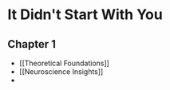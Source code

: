 # It Didn't Start With You
## Chapter 1
- [[Theoretical Foundations]]
- [[Neuroscience Insights]]
- 
